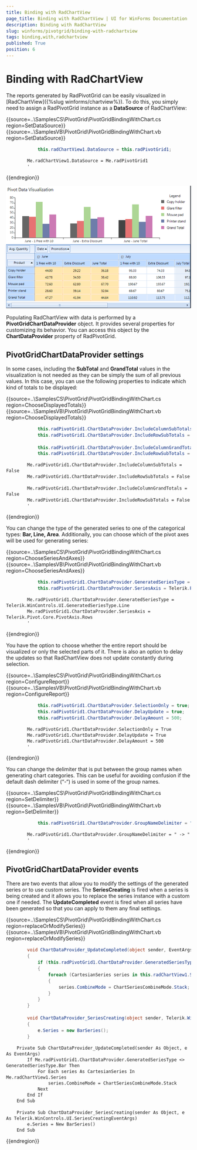 ```yaml
---
title: Binding with RadChartView
page_title: Binding with RadChartView | UI for WinForms Documentation
description: Binding with RadChartView
slug: winforms/pivotgrid/binding-with-radchartview
tags: binding,with,radchartview
published: True
position: 6
---
```


# Binding with RadChartView



The reports generated by RadPivotGrid can be easily visualized in [RadChartView]({%slug winforms/chartview%}). To do this, you simply need to assign a RadPivotGrid instance as a __DataSource__ of RadChartView:

{{source=..\SamplesCS\PivotGrid\PivotGridBindingWithChart.cs region=SetDataSource}} 
{{source=..\SamplesVB\PivotGrid\PivotGridBindingWithChart.vb region=SetDataSource}} 

````C#
            this.radChartView1.DataSource = this.radPivotGrid1;
````
````VB.NET
        Me.radChartView1.DataSource = Me.radPivotGrid1
        '
````

{{endregion}}

![pivotgrid-binding-with-radchartview 001](images/pivotgrid-binding-with-radchartview001.png)

Populating RadChartView with data is performed by a __PivotGridChartDataProvider__ object. It provides several properties for customizing its behavior. You can access this object by the __ChartDataProvider__ property of RadPivotGrid.

## PivotGridChartDataProvider settings

In some cases, including the __SubTotal__ and __GrandTotal__ values in the visualization is not needed as they can be simply the sum of all previous values. In this case, you can use the following properties to indicate which kind of totals to be displayed:

{{source=..\SamplesCS\PivotGrid\PivotGridBindingWithChart.cs region=ChooseDisplayedTotals}} 
{{source=..\SamplesVB\PivotGrid\PivotGridBindingWithChart.vb region=ChooseDisplayedTotals}} 

````C#
            this.radPivotGrid1.ChartDataProvider.IncludeColumnSubTotals = false;
            this.radPivotGrid1.ChartDataProvider.IncludeRowSubTotals = false;

            this.radPivotGrid1.ChartDataProvider.IncludeColumnGrandTotals = false;
            this.radPivotGrid1.ChartDataProvider.IncludeRowSubTotals = false;
````
````VB.NET
        Me.radPivotGrid1.ChartDataProvider.IncludeColumnSubTotals = False
        Me.radPivotGrid1.ChartDataProvider.IncludeRowSubTotals = False

        Me.radPivotGrid1.ChartDataProvider.IncludeColumnGrandTotals = False
        Me.radPivotGrid1.ChartDataProvider.IncludeRowSubTotals = False
        '
````

{{endregion}}


You can change the type of the generated series to one of the categorical types: __Bar, Line,  Area__. Additionally, you can choose which of the pivot axes will be used for generating series:

{{source=..\SamplesCS\PivotGrid\PivotGridBindingWithChart.cs region=ChooseSeriesAndAxes}} 
{{source=..\SamplesVB\PivotGrid\PivotGridBindingWithChart.vb region=ChooseSeriesAndAxes}} 

````C#
            this.radPivotGrid1.ChartDataProvider.GeneratedSeriesType = Telerik.WinControls.UI.GeneratedSeriesType.Line;
            this.radPivotGrid1.ChartDataProvider.SeriesAxis = Telerik.Pivot.Core.PivotAxis.Rows;
````
````VB.NET
        Me.radPivotGrid1.ChartDataProvider.GeneratedSeriesType = Telerik.WinControls.UI.GeneratedSeriesType.Line
        Me.radPivotGrid1.ChartDataProvider.SeriesAxis = Telerik.Pivot.Core.PivotAxis.Rows
        '
````

{{endregion}}

You have the option to choose whether the entire report should be visualized or only the selected parts of it. There is also an option to delay the updates so that RadChartView does not update constantly during selection.

{{source=..\SamplesCS\PivotGrid\PivotGridBindingWithChart.cs region=ConfigureReport}} 
{{source=..\SamplesVB\PivotGrid\PivotGridBindingWithChart.vb region=ConfigureReport}} 

````C#
            this.radPivotGrid1.ChartDataProvider.SelectionOnly = true;
            this.radPivotGrid1.ChartDataProvider.DelayUpdate = true;
            this.radPivotGrid1.ChartDataProvider.DelayAmount = 500;
````
````VB.NET
        Me.radPivotGrid1.ChartDataProvider.SelectionOnly = True
        Me.radPivotGrid1.ChartDataProvider.DelayUpdate = True
        Me.radPivotGrid1.ChartDataProvider.DelayAmount = 500
        '
````

{{endregion}}

You can change the delimiter that is put between the group names when generating chart categories. This can be useful for avoiding confusion if the default dash delimiter (“-“) is used in some of the group names.

{{source=..\SamplesCS\PivotGrid\PivotGridBindingWithChart.cs region=SetDelimiter}} 
{{source=..\SamplesVB\PivotGrid\PivotGridBindingWithChart.vb region=SetDelimiter}} 

````C#
            this.radPivotGrid1.ChartDataProvider.GroupNameDelimiter = " -> ";
````
````VB.NET
        Me.radPivotGrid1.ChartDataProvider.GroupNameDelimiter = " -> "
        '
````

{{endregion}}

## PivotGridChartDataProvider events

There are two events that allow you to modify the settings of the generated series or to use custom series. The __SeriesCreating__ is fired when a series is being created and it allows you to replace the series instance with a custom one if needed. The __UpdateCompleted__ event is fired when all series have been generated so that you can apply to them any final settings.

{{source=..\SamplesCS\PivotGrid\PivotGridBindingWithChart.cs region=replaceOrModifySeries}} 
{{source=..\SamplesVB\PivotGrid\PivotGridBindingWithChart.vb region=replaceOrModifySeries}} 

````C#
        void ChartDataProvider_UpdateCompleted(object sender, EventArgs e)
        {
            if (this.radPivotGrid1.ChartDataProvider.GeneratedSeriesType != GeneratedSeriesType.Bar)
            {
                foreach (CartesianSeries series in this.radChartView1.Series)
                {
                    series.CombineMode = ChartSeriesCombineMode.Stack;
                }
            }
        }

        void ChartDataProvider_SeriesCreating(object sender, Telerik.WinControls.UI.SeriesCreatingEventArgs e)
        {
            e.Series = new BarSeries();
        }
````
````VB.NET
    Private Sub ChartDataProvider_UpdateCompleted(sender As Object, e As EventArgs)
        If Me.radPivotGrid1.ChartDataProvider.GeneratedSeriesType <> GeneratedSeriesType.Bar Then
            For Each series As CartesianSeries In Me.radChartView1.Series
                series.CombineMode = ChartSeriesCombineMode.Stack
            Next
        End If
    End Sub

    Private Sub ChartDataProvider_SeriesCreating(sender As Object, e As Telerik.WinControls.UI.SeriesCreatingEventArgs)
        e.Series = New BarSeries()
    End Sub
````

{{endregion}}
